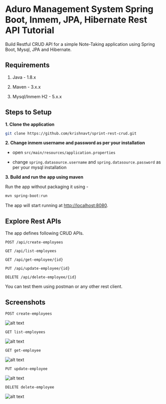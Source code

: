 # Aduro Management System Spring Boot, Inmem, JPA, Hibernate Rest API Tutorial

Build Restful CRUD API for a simple Note-Taking application using Spring Boot, Mysql, JPA and Hibernate.

## Requirements

1. Java - 1.8.x

2. Maven - 3.x.x

3. Mysql/Inmem H2 - 5.x.x

## Steps to Setup

**1. Clone the application**

```bash
git clone https://github.com/krishnavt/sprint-rest-crud.git
```


**2. Change inmem username and password as per your installation**

+ open `src/main/resources/application.properties`

+ change `spring.datasource.username` and `spring.datasource.password` as per your mysql installation

**3. Build and run the app using maven**

Run the app without packaging it using -

```bash
mvn spring-boot:run
```

The app will start running at <http://localhost:8080>.

## Explore Rest APIs

The app defines following CRUD APIs.

    POST /api/create-employees
    
    GET /api/list-employees
    
    GET /api/get-employee/{id}
    
    PUT /api/update-employee/{id}
    
    DELETE /api/delete-employee/{id}

You can test them using postman or any other rest client.

## Screenshots

    POST create-employees

![alt text](https://github.com/krishnavt/image-in-readme/blob/main/Screen%20Shot%202021-05-23%20at%209.25.10%20AM.png)

    GET list-employees
    
![alt text](https://github.com/krishnavt/image-in-readme/blob/main/Screen%20Shot%202021-05-23%20at%209.25.22%20AM.png)
    
    GET get-employee
![alt text](https://github.com/krishnavt/image-in-readme/blob/main/Screen%20Shot%202021-05-23%20at%209.25.32%20AM.png)
    
    PUT update-employee

![alt text](https://github.com/krishnavt/image-in-readme/blob/main/Screen%20Shot%202021-05-23%20at%209.25.44%20AM.png)

    DELETE delete-employee
![alt text](https://github.com/krishnavt/image-in-readme/blob/main/Screen%20Shot%202021-05-23%20at%209.25.55%20AM.png) 
